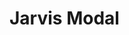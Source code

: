 # Jarvis Modal

<div id="modal-jarvis" class="modal">
  <div class="modal-content">
    <span class="close">&times;</span>
    <h2>Jarvis Project</h2>
    <p>Jarvis is an open-source voice assistant project built with Python and TensorFlow.</p>
    <h3>Features</h3>
    <ul>
      <li>Speech recognition and synthesis</li>
      <li>Natural language processing</li>
      <li>Integration with various APIs and services</li>
    </ul>
    <h3>Getting Started</h3>
    <p>To get started with the Jarvis project, follow these steps:</p>
    <ol>
      <li>Clone the repository to your local machine</li>
      <li>Install the required dependencies</li>
      <li>Configure the project settings</li>
      <li>Run the project</li>
    </ol>
    <p>For more information, check out the <a href="https://github.com/jarvis-org/jarvis/blob/main/README.md">README file</a>.</p>
  </div>
</div>

<script>
  // Get the modal element
  var modal = document.getElementById("modal-jarvis");

  // Get the <span> element that closes the modal
  var span = document.getElementsByClassName("close")[0];

  // When the user clicks on <span> (x), close the modal
  span.onclick = function() {
    modal.style.display = "none";
  }

  // When the user clicks anywhere outside of the modal, close it
  window.onclick = function(event) {
    if (event.target == modal) {
      modal.style.display = "none";
    }
  }
</script>

<style>
  /* The Modal (background) */
  .modal {
    display: none; /* Hidden by default */
    position: fixed; /* Stay in place */
    z-index: 1; /* Sit on top */
    padding-top: 100px; /* Location of the box */
    left: 0;
    top: 0;
    width: 100%; /* Full width */
    height: 100%; /* Full height */
    overflow: auto; /* Enable scroll if needed */
    background-color: rgba(0,0,0,0.4); /* Black w/ opacity */
  }

  /* Modal Content */
  .modal-content {
    background-color: #fefefe;
    margin: auto;
    padding: 20px;
    border: 1px solid #888;
    width: 80%;
    max-width: 800px;
  }

  /* The Close Button */
  .close {
    color: #aaa;
    float: right;
    font-size: 28px;
    font-weight: bold;
  }

  .close:hover,
  .close:focus {
    color: black;
    text-decoration: none;
    cursor: pointer;
  }
</style>
